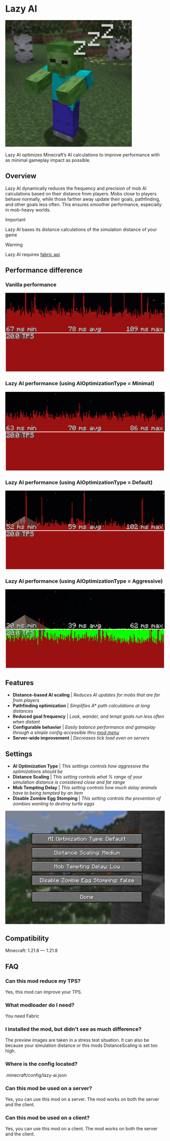 # Lazy AI
<img src="https://github.com/PixelIndieDev/LazyAI/blob/main/documentation/logo/logo.png?raw=true" width="400" height="400">

Lazy AI optimizes Minecraft’s AI calculations to improve performance with as minimal gameplay impact as possible.

## Overview
Lazy AI dynamically reduces the frequency and precision of mob AI calculations based on their distance from players. Mobs close to players behave normally, while those farther away update their goals, pathfinding, and other goals less often. This ensures smoother performance, especially in mob-heavy worlds.

> [!IMPORTANT]
> Lazy AI bases its distance calculations of the simulation distance of your game

> [!WARNING]
> Lazy AI requires [fabric api](https://modrinth.com/mod/fabric-api)

## Performance difference
### Vanilla performance
![Vanilla performance](https://github.com/PixelIndieDev/LazyAI/blob/main/documentation/previewImages/MC_performance_Vanilla.png?raw=true)

### Lazy AI performance (using AIOptimizationType = Minimal)
![Lazy AI performance (using AIOptimizationType = Minimal)](https://github.com/PixelIndieDev/LazyAI/blob/main/documentation/previewImages/MC_performance_Minimal.png?raw=true)

### Lazy AI performance (using AIOptimizationType = Default)
![Lazy AI performance (using AIOptimizationType = Default)](https://github.com/PixelIndieDev/LazyAI/blob/main/documentation/previewImages/MC_performance_Default.png?raw=true)

### Lazy AI performance (using AIOptimizationType = Aggressive)
![Lazy AI performance (using AIOptimizationType = Aggressive)](https://github.com/PixelIndieDev/LazyAI/blob/main/documentation/previewImages/MC_performance_Aggressive.png?raw=true)

## Features
- **Distance-based AI scaling** | *Reduces AI updates for mobs that are far from players*
- **Pathfinding optimization** | *Simplifies A** *path calculations at long distances*
- **Reduced goal frequency** | *Look, wander, and tempt goals run less often when distant*
- **Configurable behavior** | *Easily balance performance and gameplay through a simple config accessible thru [mod menu](https://modrinth.com/mod/modmenu)*
- **Server-wide improvement** | *Decreases tick load even on servers*

## Settings
- **AI Optimization Type** | *This settings controls how aggressive the optimizations should be*
- **Distance Scaling** | *This setting controls what % range of your simulation distance is considered close and far range*
- **Mob Tempting Delay** | *This setting controls how much delay animals have to being tempted by an item*
- **Disable Zombie Egg Stomping** | *This setting controls the prevention of zombies wanting to destroy turtle eggs*

![Lazy AI settings menu)](https://github.com/PixelIndieDev/LazyAI/blob/main/documentation/previewImages/MC_LazyAI_settings.png?raw=true)

## Compatibility
Minecraft: 1.21.6 — 1.21.8

## FAQ
### Can this mod reduce my TPS?
Yes, this mod can improve your TPS.

### What modloader do I need?
You need Fabric

### I installed the mod, but didn't see as much difference?
The preview images are taken in a stress test situation. It can also be because your simulation distance or this mods DistanceScaling is set too high.

### Where is the config located?
.minecraft/config/lazy-ai.json

### Can this mod be used on a server?
Yes, you can use this mod on a server. The mod works on both the server and the client.

### Can this mod be used on a client?
Yes, you can use this mod on a client. The mod works on both the server and the client.
